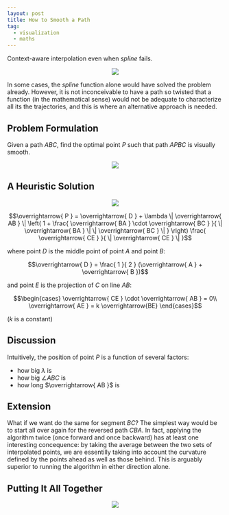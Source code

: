 ```yaml
---
layout: post
title: How to Smooth a Path
tag:
  - visualization
  - maths
---
```


Context-aware interpolation even when *spline* fails.

<p align="center">
  <img src="https://shawenyao.github.io/R/output/plot1.svg" />
</p>

In some cases, the *spline* function alone would have solved the problem already. However, it is not inconceivable to have a path so twisted that a function (in the mathematical sense) would not be adequate to characterize all its the trajectories, and this is where an alternative approach is needed.

## Problem Formulation
Given a path $ABC$, find the optimal point $P$ such that path $APBC$ is visually smooth.
<p align="center">
  <img src="https://shawenyao.github.io/R/output/plot_problem_formulation.svg" />
</p>

## A Heuristic Solution
<p align="center">
  <img src="https://shawenyao.github.io/R/output/plot_heuristic_solution.svg" />
</p>



$$\overrightarrow{ P } = \overrightarrow{ D } + \lambda \| \overrightarrow{ AB } \| \left( 1 + \frac{ \overrightarrow{ BA } \cdot \overrightarrow{ BC } }{ \| \overrightarrow{ BA } \| \| \overrightarrow{ BC } \| } \right) \frac{ \overrightarrow{ CE } }{ \| \overrightarrow{ CE } \| }$$

where point $D$ is the middle point of point $A$ and point $B$:

$$\overrightarrow{ D } = \frac{ 1 }{ 2 } (\overrightarrow{ A } + \overrightarrow{ B })$$

and point $E$ is the projection of $C$ on line $AB$:

$$\begin{cases}
\overrightarrow{ CE } \cdot \overrightarrow{ AB } = 0\\ 
\overrightarrow{ AE } = k \overrightarrow{BE}
\end{cases}$$

($k$ is a constant)

## Discussion
Intuitively, the position of point $P$ is a function of several factors:
* how big $\lambda$ is
* how big $\angle{ABC}$ is
* how long $\overrightarrow{ AB }$ is

## Extension
What if we want do the same for segment $BC$? The simplest way would be to start all over again for the reversed path $CBA$. In fact, applying the algorithm twice (once forward and once backward) has at least one interesting concequence: by taking the average between the two sets of interpolated points, we are essentilly taking into account the curvature defined by the points ahead as well as those behind. This is arguably superior to running the algorithm in either direction alone.

## Putting It All Together
<p align="center">
  <img src="https://shawenyao.github.io/R/output/plot_example.svg" />
</p>
